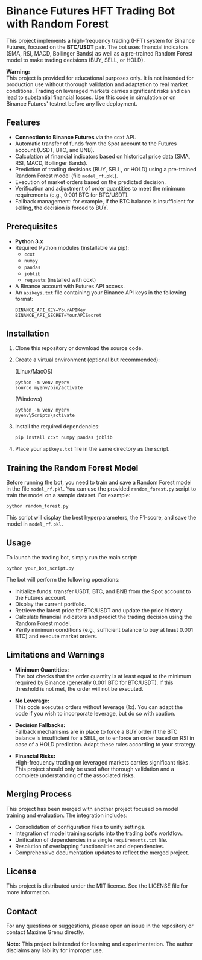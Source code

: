 # Binance Futures HFT Trading Bot with Random Forest

This project implements a high-frequency trading (HFT) system for Binance Futures, focused on the **BTC/USDT** pair. The bot uses financial indicators (SMA, RSI, MACD, Bollinger Bands) as well as a pre-trained Random Forest model to make trading decisions (BUY, SELL, or HOLD).

**Warning:**  
This project is provided for educational purposes only. It is not intended for production use without thorough validation and adaptation to real market conditions. Trading on leveraged markets carries significant risks and can lead to substantial financial losses. Use this code in simulation or on Binance Futures' testnet before any live deployment.

## Features

- **Connection to Binance Futures** via the ccxt API.  
- Automatic transfer of funds from the Spot account to the Futures account (USDT, BTC, and BNB).  
- Calculation of financial indicators based on historical price data (SMA, RSI, MACD, Bollinger Bands).  
- Prediction of trading decisions (BUY, SELL, or HOLD) using a pre-trained Random Forest model (file `model_rf.pkl`).  
- Execution of market orders based on the predicted decision.  
- Verification and adjustment of order quantities to meet the minimum requirements (e.g., 0.001 BTC for BTC/USDT).  
- Fallback management: for example, if the BTC balance is insufficient for selling, the decision is forced to BUY.

## Prerequisites

- **Python 3.x**  
- Required Python modules (installable via pip):  
  - `ccxt`  
  - `numpy`  
  - `pandas`  
  - `joblib`  
  - `requests` (installed with ccxt)  
- A Binance account with Futures API access.  
- An `apikeys.txt` file containing your Binance API keys in the following format:
    ```
    BINANCE_API_KEY=YourAPIKey
    BINANCE_API_SECRET=YourAPISecret
    ```

## Installation

1. Clone this repository or download the source code.
2. Create a virtual environment (optional but recommended):
    
    (Linux/MacOS)
    ```
    python -m venv myenv
    source myenv/bin/activate
    ```
    
    (Windows)
    ```
    python -m venv myenv
    myenv\Scripts\activate
    ```
3. Install the required dependencies:
    
    ```
    pip install ccxt numpy pandas joblib
    ```
4. Place your `apikeys.txt` file in the same directory as the script.

## Training the Random Forest Model

Before running the bot, you need to train and save a Random Forest model in the file `model_rf.pkl`. You can use the provided `random_forest.py` script to train the model on a sample dataset. For example:

    python random_forest.py

This script will display the best hyperparameters, the F1-score, and save the model in `model_rf.pkl`.

## Usage

To launch the trading bot, simply run the main script:

    python your_bot_script.py

The bot will perform the following operations:
- Initialize funds: transfer USDT, BTC, and BNB from the Spot account to the Futures account.  
- Display the current portfolio.  
- Retrieve the latest price for BTC/USDT and update the price history.  
- Calculate financial indicators and predict the trading decision using the Random Forest model.  
- Verify minimum conditions (e.g., sufficient balance to buy at least 0.001 BTC) and execute market orders.

## Limitations and Warnings

- **Minimum Quantities:**  
  The bot checks that the order quantity is at least equal to the minimum required by Binance (generally 0.001 BTC for BTC/USDT). If this threshold is not met, the order will not be executed.

- **No Leverage:**  
  This code executes orders without leverage (1x). You can adapt the code if you wish to incorporate leverage, but do so with caution.

- **Decision Fallbacks:**  
  Fallback mechanisms are in place to force a BUY order if the BTC balance is insufficient for a SELL, or to enforce an order based on RSI in case of a HOLD prediction. Adapt these rules according to your strategy.

- **Financial Risks:**  
  High-frequency trading on leveraged markets carries significant risks. This project should only be used after thorough validation and a complete understanding of the associated risks.

## Merging Process

This project has been merged with another project focused on model training and evaluation. The integration includes:
- Consolidation of configuration files to unify settings.
- Integration of model training scripts into the trading bot's workflow.
- Unification of dependencies in a single `requirements.txt` file.
- Resolution of overlapping functionalities and dependencies.
- Comprehensive documentation updates to reflect the merged project.

## License

This project is distributed under the MIT license. See the LICENSE file for more information.

## Contact

For any questions or suggestions, please open an issue in the repository or contact Maxime Grenu directly.

**Note:** This project is intended for learning and experimentation. The author disclaims any liability for improper use.
